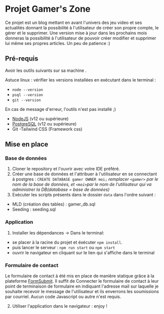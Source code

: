 # Projet Gamer's Zone

Ce projet est un blog mettant en avant l'univers des jeu video et ses actualités donnant la possibilité à l'utilisateur de créer son propre compte, le gérer et le supprimer. Une version mise à jour dans les prochains mois donneras la possibilité à l'utilisateur de pouvoir créer modifier et supprimer lui même ses propres articles. Un peu de patience :)

## Pré-requis 

Avoir les outils suivants sur sa machine .

Astuce linux : vérifier les versions installées en exécutant dans le terminal : 
- `node --version`
- `psql --version`
- `git --version`

En cas de message d'erreur, l'outils n'est pas installé ;)

- [NodeJS](https://nodejs.org/en/download/) (v12 ou supérieure)
- [PostgreSQL](https://www.postgresql.org/download/) (v12 ou supérieure)
- Git 
-Tailwind CSS (Framework css)


## Mise en place

### Base de données

1. Cloner le repository et l'ouvrir avec votre IDE préféré.
2. Créer une base de données et l'attribuer à l'utilisateur en se connectant à postgres : `CREATE DATABASE gamer OWNER moi;` *remplacer `<gamer>` par le nom de la base de données, et `<moi>`par le nom de l'utilisateur qui va administrer la DB(database = base de données)*
3. Exécuter les scripts présents dans le dossier `data` dans l'ordre suivant : 
- MLD (création des tables) : gamer_db.sql
- Seeding : seeding.sql

### Application

1. Installer les dépendances
 -> Dans le terminal:
- se placer à la racine du projet et éxécuter `npm install`.
- puis lancer le serveur : `npm run start` ou `npm start`
- ouvrir le navigateur en cliquant sur le lien qui s'affiche dans le terminal

### Formulaire de contact 

Le formulaire de contact à été mis en place de manière statique grâce à la plateforme [FormSubmit](https://formsubmit.co/). Il suffit de Connecter le formulaire de contact à leur point de terminaison de formulaire en indiquant l'adresse mail sur laquelle je souhaite recevoir le message de l'utilisateur et ils enverrons les soumissions par courriel. Aucun code Javascript ou autre n'est requis.

2. Utiliser l'application dans le navigateur : enjoy !